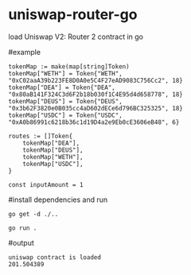 # uniswap-router-go
load Uniswap V2: Router 2 contract in go

  #example
  
	tokenMap := make(map[string]Token)
	tokenMap["WETH"] = Token{"WETH", "0xC02aaA39b223FE8D0A0e5C4F27eAD9083C756Cc2", 18}
	tokenMap["DEA"] = Token{"DEA", "0x80aB141F324C3d6F2b18b030f1C4E95d4d658778", 18}
	tokenMap["DEUS"] = Token{"DEUS", "0x3b62F3820e0B035cc4aD602dECe6d796BC325325", 18}
	tokenMap["USDC"] = Token{"USDC", "0xA0b86991c6218b36c1d19D4a2e9Eb0cE3606eB48", 6}

	routes := []Token{
		tokenMap["DEA"],
		tokenMap["DEUS"],
		tokenMap["WETH"],
		tokenMap["USDC"],
	}

	const inputAmount = 1
  
  #install dependencies and run

    go get -d ./..
  
    go run . 
  
#output 

    uniswap contract is loaded
    201.504389
  
  
